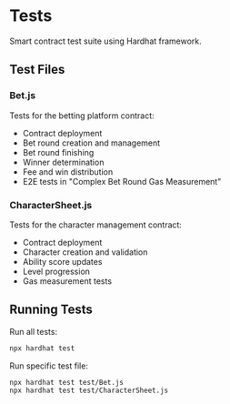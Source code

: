 # Tests

Smart contract test suite using Hardhat framework.

## Test Files

### Bet.js
Tests for the betting platform contract:
- Contract deployment
- Bet round creation and management
- Bet round finishing
- Winner determination
- Fee and win distribution
- E2E tests in "Complex Bet Round Gas Measurement"

### CharacterSheet.js
Tests for the character management contract:
- Contract deployment
- Character creation and validation
- Ability score updates
- Level progression
- Gas measurement tests

## Running Tests

Run all tests:
```bash
npx hardhat test
```

Run specific test file:
```bash
npx hardhat test test/Bet.js
npx hardhat test test/CharacterSheet.js
```
